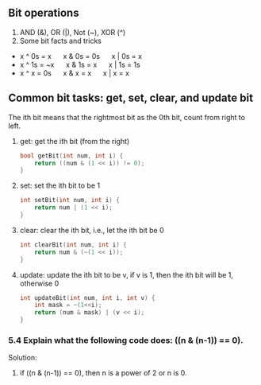 ## Bit operations
1. AND (&), OR (|), Not (~), XOR (^)
2. Some bit facts and tricks
  * x ^ 0s = x        &nbsp;&nbsp;&nbsp;&nbsp;    x & 0s = 0s    &nbsp;&nbsp;&nbsp;&nbsp;    x | 0s = x
  * x ^ 1s = ~x       &nbsp;&nbsp;&nbsp;&nbsp;    x & 1s = x     &nbsp;&nbsp;&nbsp;&nbsp;    x | 1s = 1s
  * x ^ x = 0s        &nbsp;&nbsp;&nbsp;&nbsp;    x & x = x      &nbsp;&nbsp;&nbsp;&nbsp;    x | x = x
  
## Common bit tasks: get, set, clear, and update bit

The ith bit means that the rightmost bit as the 0th bit, count from right to left. 

1. get: get the ith bit (from the right) 

	```cpp
	bool getBit(int num, int i) {
		return ((num & (1 << i)) != 0);
	}
	```
2. set: set the ith bit to be 1
	
	```cpp
	int setBit(int num, int i) {
		return num | (1 << i);
	}
	```
3. clear: clear the ith bit, i.e., let the ith bit be 0

	```cpp
	int clearBit(int num, int i) {
		return num & (~(1 << i));
	}
	```
4. update: update the ith bit to be v, if v is 1, then the ith bit will be 1, otherwise 0
	
	```cpp
	int updateBit(int num, int i, int v) {
		int mask = ~(1<<i);
		return (num & mask) | (v << i);
	}
	```
### 5.4 Explain what the following code does: ((n & (n-1)) == 0).
Solution:

1. if ((n & (n-1)) == 0), then n is a power of 2 or n is 0. 

	